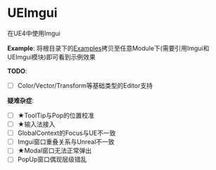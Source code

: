 # UEImgui

在UE4中使用Imgui

**Example**: 将根目录下的[Examples](./Examples/)拷贝至任意Module下(需要引用Imgui和UEImgui模块)即可看到示例效果

**TODO**: 
- [ ] Color/Vector/Transform等基础类型的Editor支持

**疑难杂症**:
- [ ] ★ToolTip与Pop的位置校准
- [ ] ★输入法接入
- [ ] GlobalContext的Focus与UE不一致
- [ ] Imgui窗口重叠关系与Unreal不一致
- [ ] ★Modal窗口无法正常弹出
- [ ] PopUp窗口偶现层级错乱
